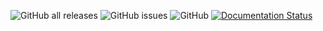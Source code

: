 ![GitHub all releases](https://img.shields.io/github/downloads/Azariagmt/AgriTech-USGS-LIDAR/total) 
![GitHub issues](https://img.shields.io/github/issues-raw/Azariagmt/AgriTech-USGS-LIDAR)
![GitHub](https://img.shields.io/github/license/Azariagmt/AgriTech-USGS-LIDAR)
[![Documentation Status](https://readthedocs.org/projects/usgslidar/badge/?version=latest)](https://usgslidar.readthedocs.io/en/latest/?badge=latest)
